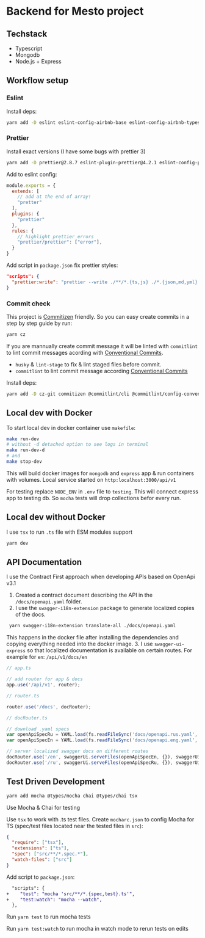 # Backend for Mesto project

## Techstack

- Typescript
- Mongodb
- Node.js + Express

## Workflow setup

### Eslint

Install deps:

```bash
yarn add -D eslint eslint-config-airbnb-base eslint-config-airbnb-typescript @typescript-eslint/eslint-plugin @typescript-eslint/parser eslint-import-resolver-typescript eslint-plugin-import
```

### Prettier

Install exact versions (I have some bugs with prettier 3)

```bash
yarn add -D prettier@2.8.7 eslint-plugin-prettier@4.2.1 eslint-config-prettier
```

Add to eslint config:

```js
module.exports = {
  extends: [
    // add at the end of array!
    "pretter"
  ],
  plugins: {
    "prettier"
  },
  rules: {
    // highlight prettier errors
    "prettier/prettier": ["error"],
  }
}
```

Add script in `package.json` fix prettier styles:

```json
"scripts": {
  "prettier:write": "prettier --write ./**/*.{ts,js} ./*.{json,md,yml} -l",
}
```

### Commit check

This project is [Commitizen](https://www.npmjs.com/package/commitizen?activeTab=readme) friendly. So
you can easy create commits in a step by step guide by run:

```bash
yarn cz
```

If you are mannually create commit message it will be linted with `commitlint` to lint commit
messages acording with [Conventional Commits](https://www.conventionalcommits.org/en/v1.0.0/).

- `husky` & `lint-stage` to fix & lint staged files before commit.
- `commitlint` to lint commit message according
  [Conventional Commits](https://www.conventionalcommits.org/en/v1.0.0/)

Install deps:

```bash
yarn add -D cz-git commitizen @commitlint/cli @commitlint/config-conventional @commitlint/format
```

## Local dev with Docker

To start local dev in docker container use `makefile`:

```bash
make run-dev
# without -d detached option to see logs in terminal
make run-dev-d
# and
make stop-dev
```

This will build docker images for `mongodb` and `express` app & run containers with volumes. Local
service started on `http:localhost:3000/api/v1`

For testing replace `NODE_ENV` in `.env` file to `testing`. This will connect express app to testing
db. So `mocha` tests will drop collections befor every run.

## Local dev without Docker

I use `tsx` to run `.ts` file with ESM modules support

```bash
yarn dev
```

## API Documentation

I use the Contract First approach when developing APIs based on OpenApi v3.1

1. Created a contract document describing the API in the `/docs/openapi.yaml` folder.
2. I use the `swagger-i18n-extension` package to generate localized copies of the docs.

```bash
 yarn swagger-i18n-extension translate-all ./docs/openapi.yaml
```

This happens in the docker file after installing the dependencies and copying everything needed into
the docker image. 3. I use `swagger-ui-express` so that localized documentation is available on
certain routes. For example for `en`: `/api/v1/docs/en`

```ts
// app.ts

// add router for app & docs
app.use('/api/v1', router);

// router.ts

router.use('/docs', docRouter);

// docRouter.ts

// download .yaml specs
var openApiSpecRu = YAML.load(fs.readFileSync('docs/openapi.rus.yaml', 'utf-8'));
var openApiSpecEn = YAML.load(fs.readFileSync('docs/openapi.eng.yaml', 'utf-8'));

// server localized swagger docs on different routes
docRouter.use('/en', swaggerUi.serveFiles(openApiSpecEn, {}), swaggerUi.setup(openApiSpecEn));
docRouter.use('/ru', swaggerUi.serveFiles(openApiSpecRu, {}), swaggerUi.setup(openApiSpecRu));
```

## Test Driven Development

```bash
yarn add mocha @types/mocha chai @types/chai tsx
```

Use Mocha & Chai for testing

Use `tsx` to work with .ts test files. Create `mocharc.json` to config Mocha for TS (spec/test files
located near the tested files in `src`):

```json
{
  "require": ["tsx"],
  "extensions": ["ts"],
  "spec": ["src/**/*.spec.*"],
  "watch-files": ["src"]
}
```

Add script to `package.json`:

```diff
  "scripts": {
+    "test": "mocha 'src/**/*.{spec,test}.ts'",
+    "test:watch": "mocha --watch",
  },
```

Run `yarn test` to run mocha tests

Run `yarn test:watch` to run mocha in watch mode to rerun tests on edits
